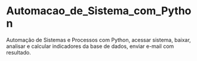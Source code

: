 # Automacao_de_Sistema_com_Python
 Automação de Sistemas e Processos com Python, acessar sistema, baixar, analisar e calcular indicadores da base de dados, enviar e-mail com resultado.
